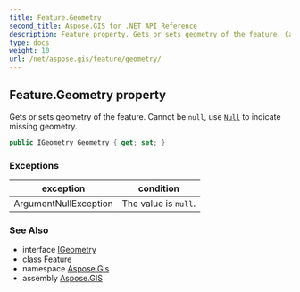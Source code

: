 ```yaml
---
title: Feature.Geometry
second_title: Aspose.GIS for .NET API Reference
description: Feature property. Gets or sets geometry of the feature. Cannot be null use Null to indicate missing geometry.
type: docs
weight: 10
url: /net/aspose.gis/feature/geometry/
---
```

## Feature.Geometry property

Gets or sets geometry of the feature. Cannot be `null`, use [`Null`](../../../aspose.gis.geometries/geometry/null/) to indicate missing geometry.

```csharp
public IGeometry Geometry { get; set; }
```

### Exceptions

| exception | condition |
| --- | --- |
| ArgumentNullException | The value is `null`. |

### See Also

* interface [IGeometry](../../../aspose.gis.geometries/igeometry/)
* class [Feature](../)
* namespace [Aspose.Gis](../../feature/)
* assembly [Aspose.GIS](../../../)


